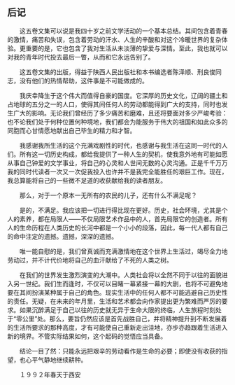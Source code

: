 ## 后记

&emsp;&emsp;这五卷文集可以说是我四十岁之前文学活动的一个基本总结。其间包含着青春的激情，痛苦和失误，包含着劳动的汗水、人生的辛酸和对这个冷暖世界的复杂体验。更重要的是，它也包含了我对生活从未淡薄的挚爱与深情。至此，我也就可以对我的青年时代投去最后一瞥，从而和它永远告别了。

&emsp;&emsp;这五卷文集的出版，得益于陕西人民出版社和本书编选者陈泽顺、刑良俊同志，没有他们的热情帮助，这件事是不可能做成的。

&emsp;&emsp;我庆幸降生于这个伟大而值得自豪的国度。它深厚的历史文化，辽阔的疆土和占地球的五分之一的人口，使得其间任何人的劳动都能得到广大的支持，同时也发生广大的影响。无论我们曾经历了多少痛苦和磨难，且还将要面对多少严峻考验：也不论我们处于何种位置何种境地，我们都会为能服务于伟大的祖国和如此众多的同胞而心甘情愿地献出自己毕生的精力和才智。

&emsp;&emsp;我感谢我所生活的这个充满戏剧性的时代，也感谢与我生活在这同一时代的人们。所有这一切历史构成，都给我提供了一种人生的契机，使我意外地有可能如愿从事自己钟爱的文学事业，将自己的心灵和人世间无数的心灵沟通。正是千千万万我的同时代读者一次又一次促我投入也许并不是我完全能胜任的艰巨工作。现在，我总算能将自己的一些微不足道的收获献给我的读者朋友。

&emsp;&emsp;那么，对于一个原本一无所有的农民的儿子，还有什么不满足呢？

&emsp;&emsp;是的，不满足。我应该把一切进行得比现在更好。历史，社会环境，尤其是个人的素养，都在局限人——不仅局限艺术作品中的人，首先局限它的创造者。所有人的生命历程在人类历史的长河中都是一个小小的段落，因此，每一代人都有自己的命中注定的遗撼。遗撼，深深的遗撼。

&emsp;&emsp;唯一能自慰的是，我们曾真诚而充满激情地在这个世界上生活过，竭尽全力地劳动过，并不计代价地将自己的血汗献给了不死的人类之树。

&emsp;&emsp;在我们的世界发生激烈演变的大潮中。人类社会将以全然不同于以往的面貌进入另一世纪。我们生而逢时，不仅可以目睹一幕紧接一幕的大剧，也将不可避免地要在其间扮演某种属于自己的角色。现实生活中的任何人都不可能逃避自己历史性的责任。无疑，在未来的年月里，生活和艺术都会向作家提出更为繁难而严厉的要求。如果沉醉满足于自己以往的历史就无异于生命大限的终临，人生旅程时刻处于“零公里”处。那么，要旨仍然应该是首先战胜自己，并将精神提升到不断发展着的生活所要求的那种高度，才有可能使自己重新走出洼地，亦步亦趋跟着生活进入新的境界。不管实际结果如何，这个起码的觉悟应当具备。

&emsp;&emsp;结论一目了然：只能永远把艰辛的劳动看作是生命的必要；即使没有收获的指望，也心平气静地继续耕种。

&emsp;&emsp;１９９２年春天于西安